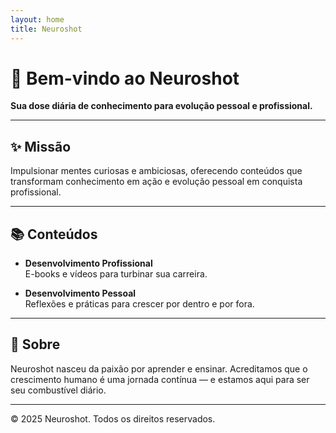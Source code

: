 ```yaml
---
layout: home
title: Neuroshot
---
```


# 🚀 Bem-vindo ao Neuroshot

**Sua dose diária de conhecimento para evolução pessoal e profissional.**

---

## ✨ Missão

Impulsionar mentes curiosas e ambiciosas, oferecendo conteúdos que transformam conhecimento em ação e evolução pessoal em conquista profissional.

---

## 📚 Conteúdos

- **Desenvolvimento Profissional**  
  E-books e vídeos para turbinar sua carreira.

- **Desenvolvimento Pessoal**  
  Reflexões e práticas para crescer por dentro e por fora.

---

## 🧠 Sobre

Neuroshot nasceu da paixão por aprender e ensinar. Acreditamos que o crescimento humano é uma jornada contínua — e estamos aqui para ser seu combustível diário.

---

© 2025 Neuroshot. Todos os direitos reservados.
